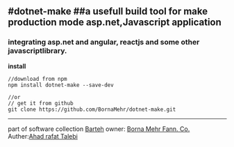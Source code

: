 #dotnet-make
##a usefull build tool for make production mode asp.net,Javascript application 
---
### integrating asp.net and angular, reactjs and some other javascriptlibrary.

**install**
```
//download from npm 
npm install dotnet-make --save-dev

//or
// get it from github
git clone https://github.com/BornaMehr/dotnet-make.git

```

---

part of software collection [Barteh](http://barteh.ir)
owner: [Borna Mehr Fann. Co. ](http://www.bornamehr.com)
Auther:[Ahad rafat Talebi](http://wwwahadrt.ir)
